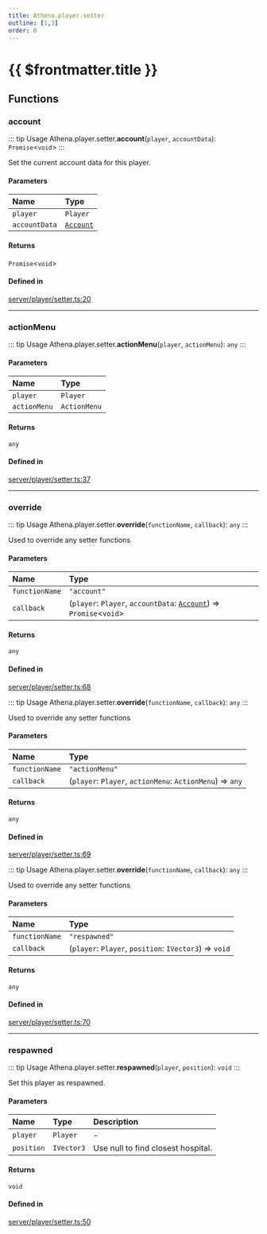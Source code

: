 ```yaml
---
title: Athena.player.setter
outline: [1,3]
order: 0
---
```


# {{ $frontmatter.title }}


## Functions

### account

::: tip Usage
Athena.player.setter.**account**(`player`, `accountData`): `Promise`<`void`\>
:::

Set the current account data for this player.

#### Parameters

| Name | Type |
| :------ | :------ |
| `player` | `Player` |
| `accountData` | [`Account`](../interfaces/shared_interfaces_iAccount_Account.md) |

#### Returns

`Promise`<`void`\>

#### Defined in

[server/player/setter.ts:20](https://github.com/Stuyk/altv-athena/blob/6e181c5/src/core/server/player/setter.ts#L20)

___

### actionMenu

::: tip Usage
Athena.player.setter.**actionMenu**(`player`, `actionMenu`): `any`
:::

#### Parameters

| Name | Type |
| :------ | :------ |
| `player` | `Player` |
| `actionMenu` | `ActionMenu` |

#### Returns

`any`

#### Defined in

[server/player/setter.ts:37](https://github.com/Stuyk/altv-athena/blob/6e181c5/src/core/server/player/setter.ts#L37)

___

### override

::: tip Usage
Athena.player.setter.**override**(`functionName`, `callback`): `any`
:::

Used to override any setter functions

#### Parameters

| Name | Type |
| :------ | :------ |
| `functionName` | ``"account"`` |
| `callback` | (`player`: `Player`, `accountData`: [`Account`](../interfaces/shared_interfaces_iAccount_Account.md)) => `Promise`<`void`\> |

#### Returns

`any`

#### Defined in

[server/player/setter.ts:68](https://github.com/Stuyk/altv-athena/blob/6e181c5/src/core/server/player/setter.ts#L68)

::: tip Usage
Athena.player.setter.**override**(`functionName`, `callback`): `any`
:::

Used to override any setter functions

#### Parameters

| Name | Type |
| :------ | :------ |
| `functionName` | ``"actionMenu"`` |
| `callback` | (`player`: `Player`, `actionMenu`: `ActionMenu`) => `any` |

#### Returns

`any`

#### Defined in

[server/player/setter.ts:69](https://github.com/Stuyk/altv-athena/blob/6e181c5/src/core/server/player/setter.ts#L69)

::: tip Usage
Athena.player.setter.**override**(`functionName`, `callback`): `any`
:::

Used to override any setter functions

#### Parameters

| Name | Type |
| :------ | :------ |
| `functionName` | ``"respawned"`` |
| `callback` | (`player`: `Player`, `position`: `IVector3`) => `void` |

#### Returns

`any`

#### Defined in

[server/player/setter.ts:70](https://github.com/Stuyk/altv-athena/blob/6e181c5/src/core/server/player/setter.ts#L70)

___

### respawned

::: tip Usage
Athena.player.setter.**respawned**(`player`, `position`): `void`
:::

Set this player as respawned.

#### Parameters

| Name | Type | Description |
| :------ | :------ | :------ |
| `player` | `Player` | - |
| `position` | `IVector3` | Use null to find closest hospital. |

#### Returns

`void`

#### Defined in

[server/player/setter.ts:50](https://github.com/Stuyk/altv-athena/blob/6e181c5/src/core/server/player/setter.ts#L50)
